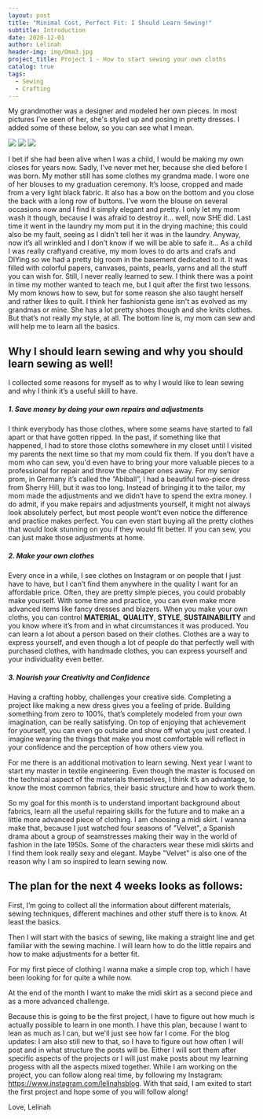 ```yaml
---
layout: post
title: "Minimal Cost, Perfect Fit: I Should Learn Sewing!"
subtitle: Introduction
date: 2020-12-01
author: Lelinah
header-img: img/Oma3.jpg
project_title: Project 1 - How to start sewing your own cloths
catalog: true
tags:
  - Sewing
  - Crafting
---
```

My grandmother was a designer and modeled her own pieces. In most pictures I’ve seen of her, she's styled up and posing in pretty dresses. I added some of these below, so you can see what I mean.

![](/img/Oma-kleid1.jpg)
![](/img/Oma-kleid2.jpg)
![](/img/Oma-kleid3.jpg)

I bet if she had been alive when I was a child, I would be making my own closes for years now. Sadly, I’ve never met her, because she died before I was born. My mother still has some clothes my grandma made. I wore one of her blouses to my graduation ceremony. It’s loose, cropped and made from a very light black fabric. It also has a bow on the bottom and you close the back with a long row of buttons. I’ve worn the blouse on several occasions now and I find it simply elegant and pretty. I only let my mom wash it though, because I was afraid to destroy it… well, now SHE did. Last time it went in the laundry my mom put it in the drying machine; this could also be my fault, seeing as I didn’t tell her it was in the laundry. Anyway, now it’s all wrinkled and I don’t know if we will be able to safe it…
As a child I was really craftyand creative, my mom loves to do arts and crafs and DIYing so we had a pretty big room in the basement dedicated to it. It was filled with colorful papers, canvases, paints, pearls, yarns and all the stuff you can wish for. Still, I never really learned to sew. I think there was a point in time my mother wanted to teach me, but I quit after the first two lessons. My mom knows how to sew, but for some reason she also taught herself and rather likes to quilt. I think her fashionista gene isn't as evolved as my grandmas or mine. She has a lot pretty shoes though and she knits clothes. But that’s not really my style, at all. The bottom line is, my mom can sew and will help me to learn all the basics.

## Why I should learn sewing and why you should learn sewing as well!
I collected some reasons for myself as to why I would like to lean sewing and why I think it’s a useful skill to have.
##### 1.	Save money by doing your own repairs and adjustments
I think everybody has those clothes, where some seams have started to fall apart or that have gotten ripped. In the past, if something like that happened, I had to store those cloths somewhere in my closet until I visited my parents the next time so that my mom could fix them. If you don’t have a mom who can sew, you'd even have to bring your more valuable pieces to a professional for repair and throw the cheaper ones away. 
For my senior prom, in Germany it’s called the “Abiball”, I had a beautiful two-piece dress from Sherry Hill, but it was too long. Instead of bringing it to the tailor, my mom made the adjustments and we didn’t have to spend the extra money. I do admit, if you make repairs and adjustments yourself, it might not always look absolutely perfect, but most people wont’t even notice the difference and practice makes perfect. You can even start buying all the pretty clothes that would look stunning on you if they would fit better. If you can sew, you can just make those adjustments at home.
##### 2.	Make your own clothes
Every once in a while, I see clothes on Instagram or on people that I just have to have, but I can’t find them anywhere in the quality I want for an affordable price. Often, they are pretty simple pieces, you could probably make yourself. With some time and practice, you can even make more advanced items like fancy dresses and blazers. When you make your own cloths, you can control **MATERIAL**, **QUALITY**, **STYLE**, **SUSTAINABILITY** and you know where it’s from and in what circumstances it was produced. You can learn a lot about a person based on their clothes. Clothes are a way to express yourself, and even though a lot of people do that perfectly well with purchased clothes, with handmade clothes, you can express yourself and your individuality even better.
##### 3.	Nourish your Creativity and Confidence
Having a crafting hobby, challenges your creative side. Completing a project like making a new dress gives you a feeling of pride. Building something from zero to 100%, that’s completely modeled from your own imagination, can be really satisfying. On top of enjoying that achievement for yourself, you can even go outside and show off what you just created. I imagine wearing the things that make you most comfortable will reflect in your confidence and the perception of how others view you.

For me there is an additional motivation to learn sewing. Next year I want to start my master in textile engineering. Even though the master is focused on the technical aspect of the materials themselves, I think it’s an advantage, to know the most common fabrics, their basic structure and how to work them.

So my goal for this month is to understand important background about fabrics, learn all the useful repairing skills for the future and to make an a little more advanced piece of clothing. I am choosing a midi skirt. I wanna make that, because I just watched four seasons of "Velvet", a Spanish drama about a group of seamstresses making their way in the world of fashion in the late 1950s. Some of the characters wear these midi skirts and I find them look really sexy and elegant. Maybe "Velvet" is also one of the reason why I am so inspired to learn sewing now.

## The plan for the next 4 weeks looks as follows:
First, I’m going to collect all the information about different materials, sewing techniques, different machines and other stuff there is to know. At least the basics.

Then I will start with the basics of sewing, like making a straight line and get familiar with the sewing machine. I will learn how to do the little repairs and how to make adjustments for a better fit. 

For my first piece of clothing I wanna make a simple crop top, which I have been looking for for quite a while now.

At the end of the month I want to make the midi skirt as a second piece and as a more advanced challenge. 

Because this is going to be the first project, I have to figure out how much is actually possible to learn in one month. I have this plan, because I want to lean as much as I can, but we'll just see how far I come.
For the blog updates: I am also still new to that, so I have to figure out how often I will post and in what structure the posts will be. Either I will sort them after specific aspects of the projects or I will just make posts about my learning progess with all the aspects mixed together. While I am working on the project, you can follow along real time, by following my Instagram: <https://www.instagram.com/lelinahsblog>.
With that said, I am exited to start the first project and hope some of you will follow along!

Love,
Lelinah



